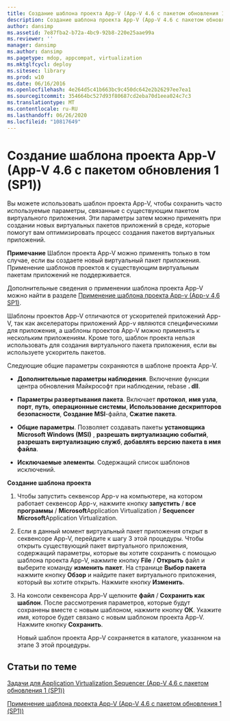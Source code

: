```yaml
---
title: Создание шаблона проекта App-V (App-V 4.6 с пакетом обновления 1 (SP1))
description: Создание шаблона проекта App-V (App-V 4.6 с пакетом обновления 1 (SP1))
author: dansimp
ms.assetid: 7e87fba2-b72a-4bc9-92b8-220e25aae99a
ms.reviewer: ''
manager: dansimp
ms.author: dansimp
ms.pagetype: mdop, appcompat, virtualization
ms.mktglfcycl: deploy
ms.sitesec: library
ms.prod: w10
ms.date: 06/16/2016
ms.openlocfilehash: 4e264d5c41b663bc9c450dc642e2b26297ee7ea1
ms.sourcegitcommit: 354664bc527d93f80687cd2eba70d1eea024c7c3
ms.translationtype: MT
ms.contentlocale: ru-RU
ms.lasthandoff: 06/26/2020
ms.locfileid: "10817649"
---
```

# Создание шаблона проекта App-V (App-V 4.6 с пакетом обновления 1 (SP1))


Вы можете использовать шаблон проекта App-V, чтобы сохранить часто используемые параметры, связанные с существующим пакетом виртуального приложения. Эти параметры затем можно применять при создании новых виртуальных пакетов приложений в среде, которые помогут вам оптимизировать процесс создания пакетов виртуальных приложений.

**Примечание**  Шаблон проекта App-V можно применять только в том случае, если вы создаете новый виртуальный пакет приложения. Применение шаблонов проектов к существующим виртуальным пакетам приложений не поддерживается.

 

Дополнительные сведения о применении шаблона проекта App-V можно найти в разделе [Применение шаблона проекта App-v (App-v 4,6 SP1)](how-to-apply-an-app-v-project-template--app-v-46-sp1-.md).

Шаблоны проектов App-V отличаются от ускорителей приложений App-V, так как акселераторы приложений App-v являются специфическими для приложения, а шаблоны проектов App-V можно применять к нескольким приложениям. Кроме того, шаблон проекта нельзя использовать для создания виртуального пакета приложения, если вы используете ускоритель пакетов.

Следующие общие параметры сохраняются в шаблоне проекта App-V.

-   **Дополнительные параметры наблюдения**. Включение функции центра обновления Майкрософт при наблюдении, rebase **. dll**.

-   **Параметры развертывания пакета**. Включает **протокол**, **имя узла**, **порт**, **путь**, **операционные системы**, **Использование дескрипторов безопасности**, **Создание MSI**-файла, **Сжатие пакета**.

-   **Общие параметры**. Позволяет создавать пакеты **установщика Microsoft Windows (MSI)** , **разрешать виртуализацию событий**, **разрешать виртуализацию служб**, **добавлять версию пакета в имя файла**.

-   **Исключаемые элементы**. Содержащий список шаблонов исключений.

**Создание шаблона проекта**

1.  Чтобы запустить секвенсор App-v на компьютере, на котором работает секвенсор App-v, нажмите кнопку **запустить**  /  **все программы**  /  **Microsoft**Application Virtualization  /  **Sequencer Microsoft**Application Virtualization.

2.  Если в данный момент виртуальный пакет приложения открыт в секвенсоре App-V, перейдите к шагу 3 этой процедуры. Чтобы открыть существующий пакет виртуального приложения, содержащий параметры, которые вы хотите сохранить с помощью шаблона проекта App-V, нажмите кнопку **File**  /  **Открыть** файл и выберите команду **изменить** **пакет**. На странице **Выбор пакета** нажмите кнопку **Обзор** и найдите пакет виртуального приложения, который вы хотите открыть. Нажмите кнопку **Изменить**.

3.  На консоли секвенсора App-V щелкните **файл**  /  **Сохранить как шаблон**. После рассмотрения параметров, которые будут сохранены вместе с новым шаблоном, нажмите кнопку **ОК**. Укажите имя, которое будет связано с новым шаблоном проекта App-V. Нажмите кнопку **Сохранить**.

    Новый шаблон проекта App-V сохраняется в каталоге, указанном на этапе 3 этой процедуры.

## Статьи по теме


[Задачи для Application Virtualization Sequencer (App-V 4.6 с пакетом обновления 1 (SP1))](tasks-for-the-application-virtualization-sequencer--app-v-46-sp1-.md)

[Применение шаблона проекта App-V (App-V 4.6 с пакетом обновления 1 (SP1))](how-to-apply-an-app-v-project-template--app-v-46-sp1-.md)

 

 





